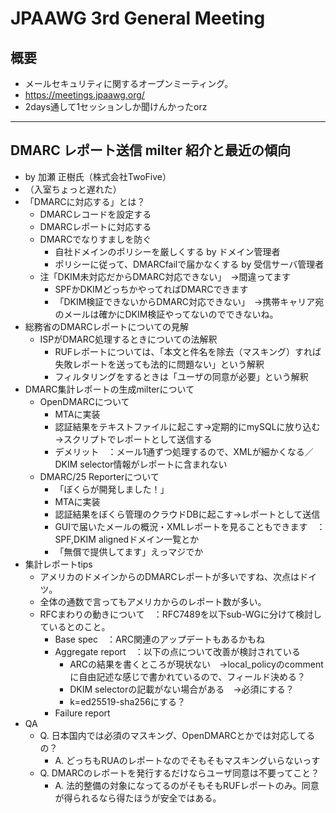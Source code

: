 # JPAAWG 3rd General Meeting

## 概要

* メールセキュリティに関するオープンミーティング。
* <https://meetings.jpaawg.org/>
* 2days通して1セッションしか聞けんかったorz

---

## DMARC レポート送信 milter 紹介と最近の傾向

* by 加瀬 正樹氏（株式会社TwoFive）
* （入室ちょっと遅れた）
* 「DMARCに対応する」とは？
    * DMARCレコードを設定する
    * DMARCレポートに対応する
    * DMARCでなりすましを防ぐ
        * 自社ドメインのポリシーを厳しくする by ドメイン管理者
        * ポリシーに従って、DMARCfailで届かなくする by 受信サーバ管理者
    * 注「DKIM未対応だからDMARC対応できない」　→間違ってます
        * SPFかDKIMどっちかやってればDMARCできます
        * 「DKIM検証できないからDMARC対応できない」　→携帯キャリア宛のメールは確かにDKIM検証やってないのでできないね。
* 総務省のDMARCレポートについての見解
    * ISPがDMARC処理するときについての法解釈
        * RUFレポートについては、「本文と件名を除去（マスキング）すれば失敗レポートを送っても法的に問題ない」という解釈
        * フィルタリングをするときは「ユーザの同意が必要」という解釈
* DMARC集計レポートの生成milterについて
    * OpenDMARCについて
        * MTAに実装
        * 認証結果をテキストファイルに起こす→定期的にmySQLに放り込む→スクリプトでレポートとして送信する
        * デメリット　：メール1通ずつ処理するので、XMLが細かくなる／DKIM selector情報がレポートに含まれない
    * DMARC/25 Reporterについて
        * 「ぼくらが開発しました！」
        * MTAに実装
        * 認証結果をぼくら管理のクラウドDBに起こす→レポートとして送信
        * GUIで届いたメールの概況・XMLレポートを見ることもできます　：SPF,DKIM alignedドメイン一覧とか
        * 「無償で提供してます」えっマジでか
* 集計レポートtips
    * アメリカのドメインからのDMARCレポートが多いですね、次点はドイツ。
    * 全体の通数で言ってもアメリカからのレポート数が多い。
    * RFCまわりの動きについて　：RFC7489を以下sub-WGに分けて検討しているとのこと。
        * Base spec　：ARC関連のアップデートもあるかもね
        * Aggregate report　：以下の点について改善が検討されている
            * ARCの結果を書くところが現状ない　→local_policyのcommentに自由記述な感じで書かれているので、フィールド決める？
            * DKIM selectorの記載がない場合がある　→必須にする？
            * k=ed25519-sha256にする？
        * Failure report
* QA
    * Q. 日本国内では必須のマスキング、OpenDMARCとかでは対応してるの？
        * A. どっちもRUAのレポートなのでそもそもマスキングいらないっす
    * Q. DMARCのレポートを発行するだけならユーザ同意は不要ってこと？
        * A. 法的整備の対象になってるのがそもそもRUFレポートのみ。同意が得られるなら得たほうが安全ではある。
